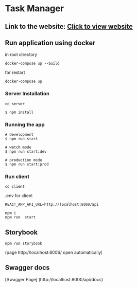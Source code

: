 # Task Manager

## Link to the website: [Click to view website](https://task-manager-app-2.vercel.app/)


## Run application using docker

in root directory

```shell
docker-compose up --build
```

for restart

```shell
docker-compose up
```


### Server Installation

```shell
cd server
```

```shell
$ npm install
```

### Running the app

```shell
# development
$ npm run start

# watch mode
$ npm run start:dev

# production mode
$ npm run start:prod

```

### Run client

```shell
cd client
```

.env for client 
```shell
REACT_APP_API_URL=http://localhost:8000/api
```

```shell
npm i
npm run  start
```

## Storybook

```
npm run storybook
```

(page http://localhost:6006/ open automatically)

## Swagger docs

[Swagger Page] (http://localhost:8000/api/docs)
